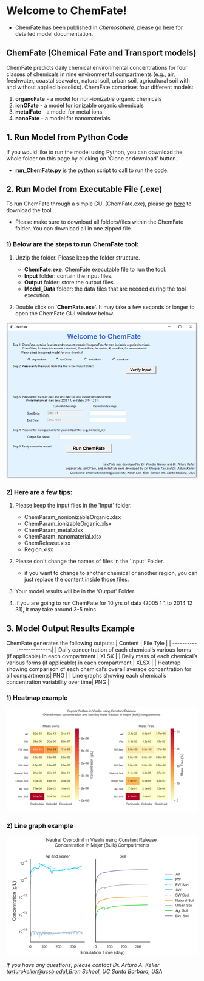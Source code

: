 # Welcome to ChemFate!
* ChemFate has been published in *Chemosphere*, please go [here](https://dx.doi.org/10.1016/j.chemosphere.2020.126897) for detailed model documentation.
## ChemFate (Chemical Fate and Transport models)
ChemFate predicts daily chemical environmental concentrations for four classes of chemicals in nine environmental compartments (e.g., air, freshwater, coastal seawater, natural soil, urban soil, agricultural soil with and without applied biosolids). ChemFate comprises four different models:

  1) **organoFate** - a model for non-ionizable organic chemicals
  2) **ionOFate** - a model for ionizable organic chemicals
  3) **metalFate** - a model for metal ions
  4) **nanoFate** - a model for nanomaterials

## 1. Run Model from Python Code
If you would like to run the model using Python, you can download the whole folder on this page by clicking on 'Clone or download' button.
* **run_ChemFate.py** is the python script to call to run the code.

## 2. Run Model from Executable File (.exe)
To run ChemFate through a simple GUI (ChemFate.exe), 
please go [here](https://drive.google.com/file/d/1YcX7nVL3gwHdqMxBrKG3G-uXXQRtCdhg/view?usp=sharing) to download the tool.
* Please make sure to download all folders/files within the ChemFate folder. You can download all in one zipped file.

### 1) Below are the steps to run ChemFate tool:
1. Unzip the folder. Please keep the folder structure.
	* **ChemFate.exe**: ChemFate executable file to run the tool.
	* **Input** folder: contain the input files.
	* **Output** folder: store the output files.
	* **Model_Data** folder: the data files that are needed during the tool execution.

2. Double click on '**ChemFate.exe**'. It may take a few seconds or longer to open the ChemFate GUI window below.

![ChemFate.exe](https://github.com/klaris-ak/ChemFate/blob/master/Images/chemfate.png "ChemFate.exe")

### 2) Here are a few tips:
1. Please keep the input files in the 'Input' folder.
	- ChemParam_nonionizableOrganic.xlsx
	- ChemParam_ionizableOrganic.xlsx
	- ChemParam_metal.xlsx
	- ChemParam_nanomaterial.xlsx
	- ChemRelease.xlsx
	- Region.xlsx

2. Please don't change the names of files in the 'Input' Folder.
	- if you want to change to another chemical or another region,
	you can just replace the content inside those files.

3. Your model results will be in the 'Output' Folder.

4. If you are going to run ChemFate for 10 yrs of data (2005 1 1 to 2014 12 31),
	it may take around 3-5 mins.

## 3. Model Output Results Example
ChemFate generates the following outputs:
| Content       | File Tyle     |
| ------------- |:-------------:|
| Daily concentration of each chemical’s various forms (if applicable) in each compartment      | XLSX |
| Daily mass of each chemical’s various forms (if applicable)  in each compartment     | XLSX       |
| Heatmap showing comparison of each chemical’s overall average concentration for all compartments| PNG     |
| Line graphs showing each chemical’s concentration variability over time| PNG     |

### 1) Heatmap example

![heatmap](https://github.com/klaris-ak/ChemFate/blob/master/Images/metal_heatmap_example.png "heatmap")

### 2) Line graph example

![linegraph](https://github.com/klaris-ak/ChemFate/blob/master/Images/neutral_bulk_example.png "linegraph")

*If you have any questions, please contact Dr. Arturo A. Keller (arturokeller@ucsb.edu),Bren School, UC Santa Barbara, USA*
